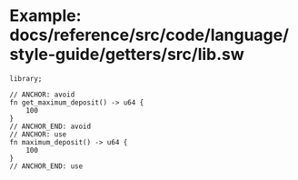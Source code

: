# Example: docs/reference/src/code/language/style-guide/getters/src/lib.sw

```sway
library;

// ANCHOR: avoid
fn get_maximum_deposit() -> u64 {
    100
}
// ANCHOR_END: avoid
// ANCHOR: use
fn maximum_deposit() -> u64 {
    100
}
// ANCHOR_END: use

```

